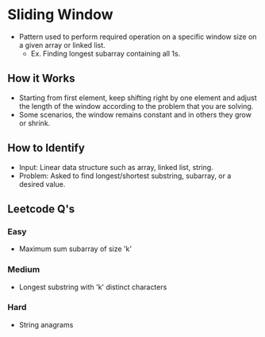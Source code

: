 # Sliding Window
- Pattern used to perform required operation on a specific window size on a given array or linked list.
    - Ex. Finding longest subarray containing all 1s.

## How it Works
- Starting from first element, keep shifting right by one element and adjust the length of the window according to the problem that you are solving.
- Some scenarios, the window remains constant and in others they grow or shrink.

## How to Identify
- Input: Linear data structure such as array, linked list, string.
- Problem: Asked to find longest/shortest substring, subarray, or a desired value.

## Leetcode Q's

### Easy
- Maximum sum subarray of size 'k'

### Medium
- Longest substring with 'k' distinct characters 

### Hard
- String anagrams